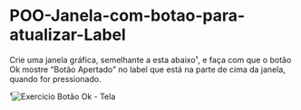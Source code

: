 # POO-Janela-com-botao-para-atualizar-Label

Crie uma janela gráfica, semelhante a esta abaixo¹, e faça com que o botão Ok mostre “Botão Apertado” no label que está na parte de cima da janela, quando for pressionado.

¹![Exercicio Botão Ok - Tela](https://user-images.githubusercontent.com/54561697/170828286-a8d07352-1100-4bec-a9cf-4b4d9a7f848f.png)
